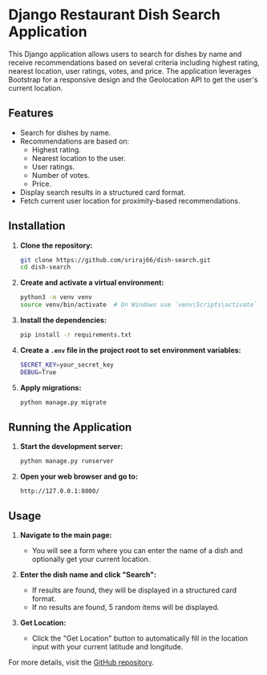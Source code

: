 # Django Restaurant Dish Search Application

This Django application allows users to search for dishes by name and receive recommendations based on several criteria including highest rating, nearest location, user ratings, votes, and price. The application leverages Bootstrap for a responsive design and the Geolocation API to get the user's current location.

## Features

- Search for dishes by name.
- Recommendations are based on:
  - Highest rating.
  - Nearest location to the user.
  - User ratings.
  - Number of votes.
  - Price.
- Display search results in a structured card format.
- Fetch current user location for proximity-based recommendations.

## Installation

1. **Clone the repository:**
   ```sh
   git clone https://github.com/sriraj66/dish-search.git
   cd dish-search
   ```

2. **Create and activate a virtual environment:**
   ```sh
   python3 -m venv venv
   source venv/bin/activate  # On Windows use `venv\Scripts\activate`
   ```

3. **Install the dependencies:**
   ```sh
   pip install -r requirements.txt
   ```

4. **Create a `.env` file in the project root to set environment variables:**
   ```sh
   SECRET_KEY=your_secret_key
   DEBUG=True
   ```

5. **Apply migrations:**
   ```sh
   python manage.py migrate
   ```

## Running the Application

1. **Start the development server:**
   ```sh
   python manage.py runserver
   ```

2. **Open your web browser and go to:**
   ```
   http://127.0.0.1:8000/
   ```

## Usage

1. **Navigate to the main page:**
   - You will see a form where you can enter the name of a dish and optionally get your current location.

2. **Enter the dish name and click "Search":**
   - If results are found, they will be displayed in a structured card format.
   - If no results are found, 5 random items will be displayed.

3. **Get Location:**
   - Click the "Get Location" button to automatically fill in the location input with your current latitude and longitude.

For more details, visit the [GitHub repository](https://github.com/sriraj66/dish-search).
